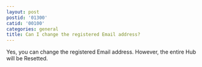 ```yaml
---
layout: post
postid: '01300'
catid: '00100'
categories: general
title: Can I change the registered Email address?
---
```


Yes, you can change the registered Email address. However, the entire Hub will be Resetted.